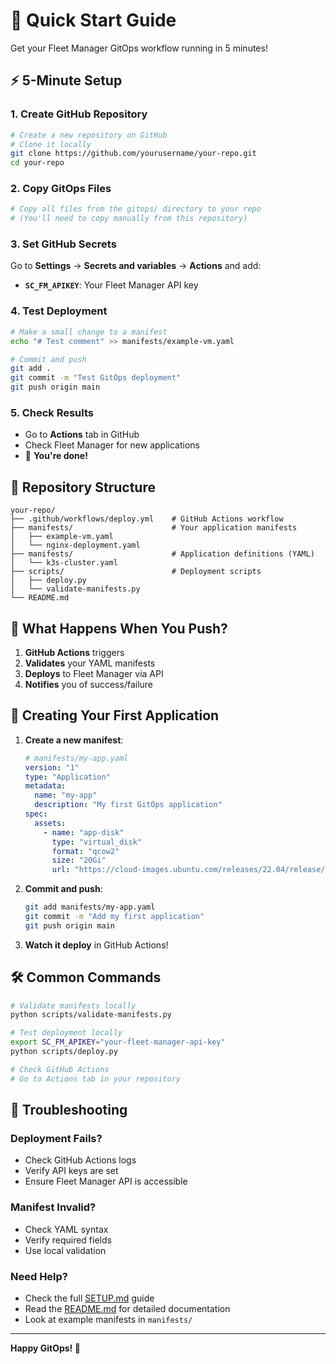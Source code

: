 # 🚀 Quick Start Guide

Get your Fleet Manager GitOps workflow running in 5 minutes!

## ⚡ **5-Minute Setup**

### **1. Create GitHub Repository**
```bash
# Create a new repository on GitHub
# Clone it locally
git clone https://github.com/yourusername/your-repo.git
cd your-repo
```

### **2. Copy GitOps Files**
```bash
# Copy all files from the gitops/ directory to your repo
# (You'll need to copy manually from this repository)
```

### **3. Set GitHub Secrets**
Go to **Settings** → **Secrets and variables** → **Actions** and add:

- **`SC_FM_APIKEY`**: Your Fleet Manager API key

### **4. Test Deployment**
```bash
# Make a small change to a manifest
echo "# Test comment" >> manifests/example-vm.yaml

# Commit and push
git add .
git commit -m "Test GitOps deployment"
git push origin main
```

### **5. Check Results**
- Go to **Actions** tab in GitHub
- Check Fleet Manager for new applications
- 🎉 **You're done!**

## 📁 **Repository Structure**

```
your-repo/
├── .github/workflows/deploy.yml    # GitHub Actions workflow
├── manifests/                      # Your application manifests
│   ├── example-vm.yaml
│   └── nginx-deployment.yaml
├── manifests/                      # Application definitions (YAML)
│   └── k3s-cluster.yaml
├── scripts/                        # Deployment scripts
│   ├── deploy.py
│   └── validate-manifests.py
└── README.md
```

## 🔧 **What Happens When You Push?**

1. **GitHub Actions** triggers
2. **Validates** your YAML manifests
3. **Deploys** to Fleet Manager via API
4. **Notifies** you of success/failure

## 📝 **Creating Your First Application**

1. **Create a new manifest**:
   ```yaml
   # manifests/my-app.yaml
   version: "1"
   type: "Application"
   metadata:
     name: "my-app"
     description: "My first GitOps application"
   spec:
     assets:
       - name: "app-disk"
         type: "virtual_disk"
         format: "qcow2"
         size: "20Gi"
         url: "https://cloud-images.ubuntu.com/releases/22.04/release/ubuntu-22.04-server-cloudimg-amd64.img"
   ```

2. **Commit and push**:
   ```bash
   git add manifests/my-app.yaml
   git commit -m "Add my first application"
   git push origin main
   ```

3. **Watch it deploy** in GitHub Actions!

## 🛠️ **Common Commands**

```bash
# Validate manifests locally
python scripts/validate-manifests.py

# Test deployment locally
export SC_FM_APIKEY="your-fleet-manager-api-key"
python scripts/deploy.py

# Check GitHub Actions
# Go to Actions tab in your repository
```

## 🚨 **Troubleshooting**

### **Deployment Fails?**
- Check GitHub Actions logs
- Verify API keys are set
- Ensure Fleet Manager API is accessible

### **Manifest Invalid?**
- Check YAML syntax
- Verify required fields
- Use local validation

### **Need Help?**
- Check the full [SETUP.md](SETUP.md) guide
- Read the [README.md](README.md) for detailed documentation
- Look at example manifests in `manifests/`

---

**Happy GitOps! 🎉**
